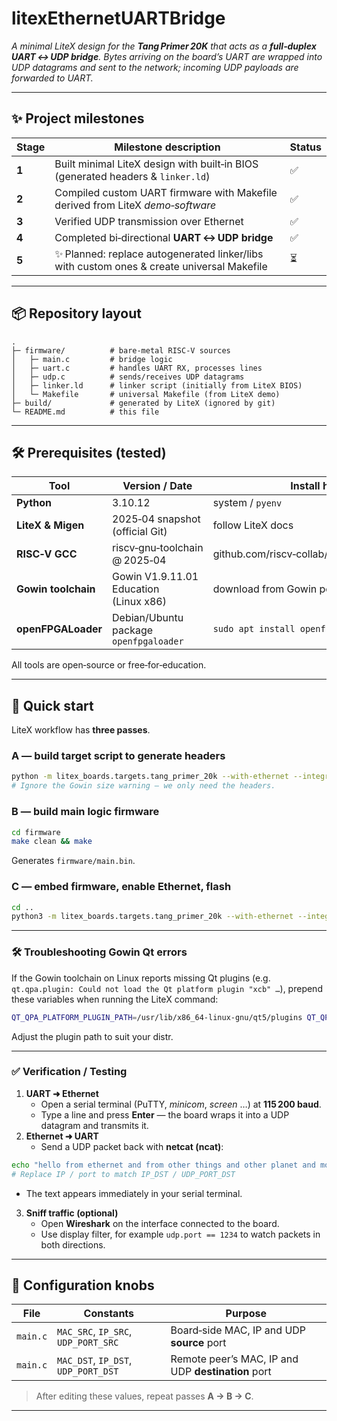 # litexEthernetUARTBridge

*A minimal LiteX design for the **Tang Primer 20K** that acts as a **full‑duplex UART ↔ UDP bridge**. Bytes arriving on the board’s UART are wrapped into UDP datagrams and sent to the network; incoming UDP payloads are forwarded to UART.*

---

## ✨ Project milestones

| Stage | Milestone description | Status |
|-------|-----------------------|--------|
| **1** | Built minimal LiteX design with built‑in BIOS (generated headers & `linker.ld`) | ✅ |
| **2** | Compiled custom UART firmware with Makefile derived from LiteX *demo‑software* | ✅ |
| **3** | Verified UDP transmission over Ethernet | ✅ |
| **4** | Completed bi‑directional **UART ↔ UDP bridge** | ✅ |
| **5** | ✨ Planned: replace autogenerated linker/libs with custom ones & create universal Makefile | ⏳ |

---

## 📦 Repository layout
```text
.
├─ firmware/          # bare‑metal RISC‑V sources
│   ├─ main.c         # bridge logic
│   ├─ uart.c         # handles UART RX, processes lines
│   ├─ udp.c          # sends/receives UDP datagrams
│   ├─ linker.ld      # linker script (initially from LiteX BIOS)
│   └─ Makefile       # universal Makefile (from LiteX demo)
├─ build/             # generated by LiteX (ignored by git)
└─ README.md          # this file
```

---

## 🛠 Prerequisites (tested)

| Tool | Version / Date | Install hint |
|------|----------------|--------------|
| **Python** | 3.10.12 | system / `pyenv` |
| **LiteX & Migen** | 2025‑04 snapshot (official Git) | follow LiteX docs |
| **RISC‑V GCC** | riscv‑gnu‑toolchain @ 2025‑04 | github.com/riscv‑collab/riscv‑gnu‑toolchain |
| **Gowin toolchain** | Gowin V1.9.11.01 Education (Linux x86) | download from Gowin portal |
| **openFPGALoader** | Debian/Ubuntu package `openfpgaloader` | `sudo apt install openfpgaloader` |

All tools are open‑source or free‑for‑education.

---

## 🚀 Quick start

LiteX workflow has **three passes**.

### A — build target script to generate headers
```bash
python -m litex_boards.targets.tang_primer_20k --with-ethernet --integrated-rom-size=0x8000 --build
# Ignore the Gowin size warning – we only need the headers.
```

### B — build main logic firmware
```bash
cd firmware
make clean && make
```
Generates `firmware/main.bin`.

### C — embed firmware, enable Ethernet, flash
```bash
cd ..
python3 -m litex_boards.targets.tang_primer_20k --with-ethernet --integrated-rom-init=firmware/main.bin --build --flash
```

---

### 🛠️ Troubleshooting Gowin Qt errors
If the Gowin toolchain on Linux reports missing Qt plugins (e.g. `qt.qpa.plugin: Could not load the Qt platform plugin "xcb" …`), prepend these variables when running the LiteX command:
```bash
QT_QPA_PLATFORM_PLUGIN_PATH=/usr/lib/x86_64-linux-gnu/qt5/plugins QT_QPA_PLATFORM=xcb QT_XCB_GL_INTEGRATION=none python3 -m litex_boards.targets.tang_primer_20k …
```
Adjust the plugin path to suit your distr.

---

### ✅ Verification / Testing
1. **UART ➜ Ethernet**
   * Open a serial terminal (PuTTY, *minicom*, *screen* …) at **115 200 baud**.
   * Type a line and press **Enter** — the board wraps it into a UDP datagram and transmits it.
2. **Ethernet ➜ UART**
   * Send a UDP packet back with **netcat (ncat)**:
```bash
echo "hello from ethernet and from other things and other planet and more" | ncat -u 192.168.1.100 1234
# Replace IP / port to match IP_DST / UDP_PORT_DST
```
   * The text appears immediately in your serial terminal.
3. **Sniff traffic (optional)**
   * Open **Wireshark** on the interface connected to the board.
   * Use display filter, for example `udp.port == 1234` to watch packets in both directions.

---

## 🔧 Configuration knobs

| File | Constants | Purpose |
|------|-----------|---------|
| `main.c` | `MAC_SRC`, `IP_SRC`, `UDP_PORT_SRC` | Board‑side MAC, IP and UDP **source** port |
| `main.c` | `MAC_DST`, `IP_DST`, `UDP_PORT_DST` | Remote peer’s MAC, IP and UDP **destination** port |

> After editing these values, repeat passes **A → B → C**.

---
